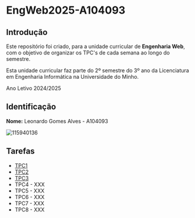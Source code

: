 # EngWeb2025-A104093

## Introdução

Este repositório foi criado, para a unidade curricular de **Engenharia Web**, com o objetivo de organizar os TPC's de cada semana ao longo do semestre.

Esta unidade curricular faz parte do 2º semestre do 3º ano da Licenciatura em Engenharia Informática na Universidade do Minho.

Ano Letivo 2024/2025

## Identificação
**Nome:** Leonardo Gomes Alves - A104093

![115940136](https://github.com/user-attachments/assets/68bdbc41-86fd-4a82-91ad-d08d2e9787ac)

## Tarefas
<ul>
  <li><a href="https://github.com/LeonardoGomesAlves/EngWeb2025-A104093/tree/main/TPC1">TPC1</a></li>
  <li><a href="https://github.com/LeonardoGomesAlves/EngWeb2025-A104093/tree/main/TPC2">TPC2</a></li>
  <li><a href="https://github.com/LeonardoGomesAlves/EngWeb2025-A104093/tree/main/TPC3">TPC3</a></li>
  <li>TPC4 - XXX</li>
  <li>TPC5 - XXX</li>
  <li>TPC6 - XXX</li>
  <li>TPC7 - XXX</li>
  <li>TPC8 - XXX</li>
</ul>
